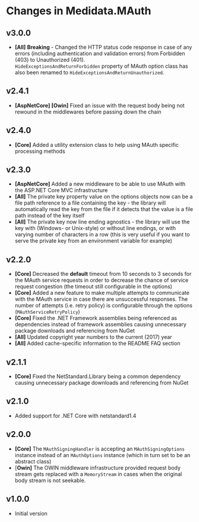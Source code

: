 # Changes in Medidata.MAuth

## v3.0.0
- **[All]** **Breaking** - Changed the HTTP status code response in case of any errors (including authentication and validation errors) from Forbidden (403) to Unauthorized (401).  
`HideExceptionsAndReturnForbidden` property of MAuth option class has also been renamed to `HideExceptionsAndReturnUnauthorized`.

## v2.4.1
- **[AspNetCore]** **[Owin]** Fixed an issue with the request body being not rewound in the middlewares before passing
down the chain

## v2.4.0
- **[Core]** Added a utility extension class to help using MAuth specific processing methods

## v2.3.0
- **[AspNetCore]** Added a new middleware to be able to use MAuth with the ASP.NET Core MVC
infrastructure
- **[All]** The private key property value on the options objects now can
be a file path reference to a file containing the key - the library will automatically read the key from the file if it
detects that the value is a file path instead of the key itself
- **[All]**  The private key now line ending agnostics - the library
will use the key with (Windows- or Unix-style) or without line endings, or with varying number of characters in a row
(this is very useful if you want to serve the private key from an environment variable for example)

## v2.2.0
- **[Core]** Decreased the **default** timeout from 10 seconds to 3 seconds for the MAuth service
requests in order to decrease the chance of service request congestion (the timeout still configurable in the options)
- **[Core]** Added a new feature to make multiple attempts to communicate with the MAuth service in case
there are unsuccessful responses. The number of attempts (i.e. retry policy) is configurable through the options
(`MAuthServiceRetryPolicy`)
- **[Core]** Fixed the .NET Framework assemblies being referenced as dependencies instead of
framework assemblies causing unnecessary package downloads and referencing from NuGet
- **[All]** Updated copyright year numbers to the current (2017) year
- **[All]** Added cache-specific information to the README FAQ section

## v2.1.1
- **[Core]** Fixed the NetStandard.Library being a common dependency causing unnecessary package
downloads and referencing from NuGet

## v2.1.0
- Added support for .NET Core with netstandard1.4

## v2.0.0
- **[Core]** The `MAuthSigningHandler` is accepting an `MAuthSigningOptions` instance instead of
an `MAuthOptions` instance (which in turn set to be an abstract class)
- [**Owin]** The OWIN middleware infrastructure provided request body stream gets replaced 
with a `MemoryStream` in cases when the original body stream is not seekable.

## v1.0.0
- Initial version
